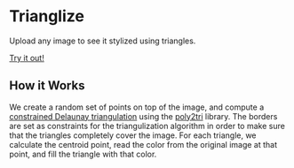 # Trianglize

Upload any image to see it stylized using triangles.

[Try it out!](https://jmstewart.github.io/trianglize/)

## How it Works

We create a random set of points on top of the image, and compute a [constrained Delaunay triangulation](https://en.wikipedia.org/wiki/Constrained_Delaunay_triangulation) using the [poly2tri](https://www.npmjs.com/package/poly2tri) library. The borders are set as constraints for the triangulization algorithm in order to make sure that the triangles completely cover the image. For each triangle, we calculate the centroid point, read the color from the original image at that point, and fill the triangle with that color.
